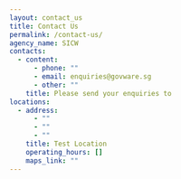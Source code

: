 ```yaml
---
layout: contact_us
title: Contact Us
permalink: /contact-us/
agency_name: SICW
contacts:
  - content:
      - phone: ""
      - email: enquiries@govware.sg
      - other: ""
    title: Please send your enquiries to
locations:
  - address:
      - ""
      - ""
      - ""
    title: Test Location
    operating_hours: []
    maps_link: ""
---
```

